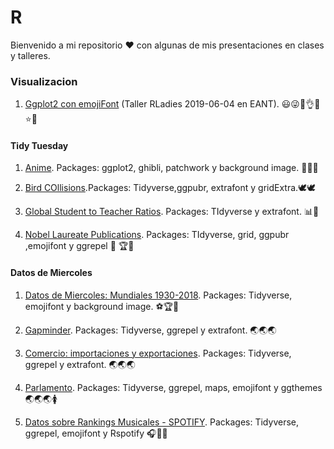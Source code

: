 # R

Bienvenido a mi repositorio ❤️ con algunas de mis presentaciones en clases y talleres.

### Visualizacion
1. [Ggplot2 con emojiFont](https://github.com/r0mymendez/R/tree/master/RLADIES/201904%20-%20TALLER%20GGPLOT2) (Taller RLadies 2019-06-04 en EANT). 😃😜🙋👌🚀⭐💎 
 

#### Tidy Tuesday
1. [Anime](https://github.com/r0mymendez/R/tree/master/TidyTuesday/20140423-anime). Packages: ggplot2, ghibli, patchwork y background image. 👘🌟💭

2. [Bird COllisions](https://github.com/r0mymendez/R/tree/master/TidyTuesday/20140423-BirdCollisions).Packages: Tidyverse,ggpubr, extrafont y gridExtra.🕊🕊

3. [Global Student to Teacher Ratios](https://github.com/r0mymendez/R/tree/master/TidyTuesday/20190506). Packages: TIdyverse y  extrafont. 📊🔬 

4. [Nobel Laureate Publications](https://github.com/r0mymendez/R/tree/master/TidyTuesday/20190514-NOBEL). Packages: TIdyverse, grid, ggpubr ,emojifont y ggrepel 🔬 🏆🏅

#### Datos de Miercoles
1. [Datos de Miercoles: Mundiales 1930-2018](https://github.com/r0mymendez/R/tree/master/DatosDeMiercoles/20190410). Packages: Tidyverse, emojifont y background image. ⚽🏆🙋

2. [Gapminder](https://github.com/r0mymendez/R/blob/master/DatosDeMiercoles/20190410/20190423-gapminder.R). Packages: Tidyverse, ggrepel y extrafont. 🌏🌏🌏

3. [Comercio: importaciones y exportaciones](https://github.com/r0mymendez/R/tree/master/DatosDeMiercoles/20190502). Packages: Tidyverse, ggrepel y extrafont. 🌏🌏🌏

3. [Parlamento](https://github.com/r0mymendez/R/tree/master/DatosDeMiercoles/20190507). Packages: Tidyverse, ggrepel, maps, emojifont y ggthemes 🌏🌏🌏🚺

4. [Datos sobre Rankings Musicales - SPOTIFY](https://github.com/r0mymendez/R/tree/master/DatosDeMiercoles/20190515). Packages: Tidyverse, ggrepel, emojifont y Rspotify 🎧🎤🎼
